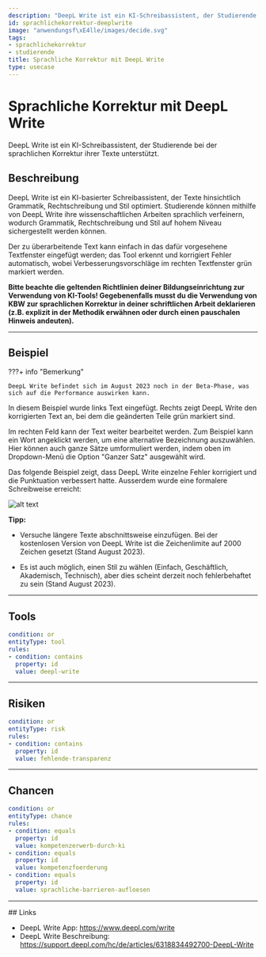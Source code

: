 ```yaml
---
description: "DeepL Write ist ein KI-Schreibassistent, der Studierende bei der sprachlichen Korrektur ihrer Texte unterst\xFCtzt."
id: sprachlichekorrektur-deeplwrite
image: "anwendungsf\xE4lle/images/decide.svg"
tags:
- sprachlichekorrektur
- studierende
title: Sprachliche Korrektur mit DeepL Write
type: usecase
---
```



# Sprachliche Korrektur mit DeepL Write
DeepL Write ist ein KI-Schreibassistent, der Studierende bei der sprachlichen Korrektur ihrer Texte unterstützt.

## Beschreibung

DeepL Write ist ein KI-basierter Schreibassistent, der Texte hinsichtlich Grammatik, Rechtschreibung und Stil optimiert. Studierende können mithilfe von DeepL Write ihre wissenschaftlichen Arbeiten sprachlich verfeinern, wodurch Grammatik, Rechtschreibung und Stil auf hohem Niveau sichergestellt werden können. 

Der zu überarbeitende Text kann einfach in das dafür vorgesehene Textfenster eingefügt werden; das Tool erkennt und korrigiert Fehler automatisch, wobei Verbesserungsvorschläge im rechten Textfenster grün markiert werden.

**Bitte beachte die geltenden Richtlinien deiner Bildungseinrichtung zur Verwendung von KI-Tools! Gegebenenfalls musst du die Verwendung von KBW zur sprachlichen Korrektur in deiner schriftlichen Arbeit deklarieren (z.B. explizit in der Methodik erwähnen oder durch einen pauschalen Hinweis andeuten).**


---


## Beispiel

???+ info "Bemerkung"

    DeepL Write befindet sich im August 2023 noch in der Beta-Phase, was sich auf die Performance auswirken kann.


In diesem Beispiel wurde links Text eingefügt. Rechts zeigt DeepL Write den korrigierten Text an, bei dem die geänderten Teile grün markiert sind.

Im rechten Feld kann der Text weiter bearbeitet werden. Zum Beispiel kann ein Wort angeklickt werden, um eine alternative Bezeichnung auszuwählen. Hier können auch ganze Sätze umformuliert werden, indem oben im Dropdown-Menü die Option "Ganzer Satz" ausgewählt wird.

Das folgende Beispiel zeigt, dass DeepL Write einzelne Fehler korrigiert und die Punktuation verbessert hatte. Ausserdem wurde eine formalere Schreibweise erreicht:

![alt text](../anwendungsfälle/images/deeplwrite-sprachlichekorrektur/deeplwrite-1.png)


**Tipp:** 

- Versuche längere Texte abschnittsweise einzufügen. Bei der kostenlosen Version von DeepL Write ist die Zeichenlimite auf 2000 Zeichen gesetzt (Stand August 2023).  
  
- Es ist auch möglich, einen Stil zu wählen (Einfach, Geschäftlich, Akademisch, Technisch), aber dies scheint derzeit noch fehlerbehaftet zu sein (Stand August 2023).

---


## Tools 

```yaml
condition: or
entityType: tool
rules:
- condition: contains
  property: id
  value: deepl-write
```


---


## Risiken


```yaml
condition: or
entityType: risk
rules:
- condition: contains
  property: id
  value: fehlende-transparenz
```

---


## Chancen

```yaml
condition: or
entityType: chance
rules:
- condition: equals
  property: id
  value: kompetenzerwerb-durch-ki
- condition: equals
  property: id
  value: kompetenzfoerderung
- condition: equals
  property: id
  value: sprachliche-barrieren-aufloesen
```


---


## Links

- DeepL Write App: https://www.deepl.com/write
- DeepL Write Beschreibung: https://support.deepl.com/hc/de/articles/6318834492700-DeepL-Write 

